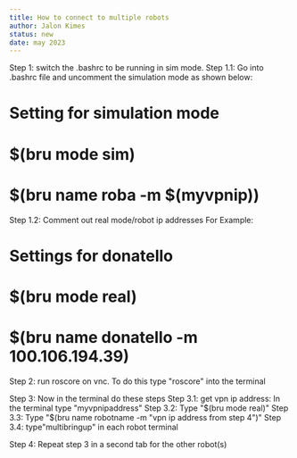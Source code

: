 ```yaml
---
title: How to connect to multiple robots
author: Jalon Kimes
status: new
date: may 2023
---
```


Step 1: switch the .bashrc to be running in sim mode. 
  Step 1.1: Go into .bashrc file and uncomment the simulation mode as shown below:

  # Setting for simulation mode
  # $(bru mode sim)
  # $(bru name roba -m $(myvpnip))

  Step 1.2: Comment out real mode/robot ip addresses For Example:
  # Settings for donatello
  # $(bru mode real)
  # $(bru name donatello -m 100.106.194.39)

Step 2: run roscore on vnc. To do this type "roscore" into the terminal

Step 3: Now in the terminal do these steps
  Step 3.1: get vpn ip address: In the terminal type "myvpnipaddress" 
  Step 3.2: Type "$(bru mode real)"
  Step 3.3: Type "$(bru name robotname -m "vpn ip address from step 4")"
  Step 3.4: type"multibringup" in each robot terminal

Step 4: Repeat step 3 in a second tab for the other robot(s)



